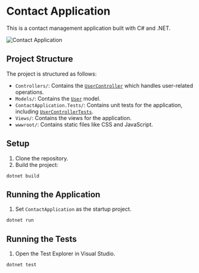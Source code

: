 
# Contact Application
This is a contact management application built with C# and .NET.

![Contact Application](https://cdn.fastlane-israel.com/public/ContactApplicationFastLaneCSharp.png)

## Project Structure

The project is structured as follows:

- `Controllers/`: Contains the [`UserController`](Controllers/UserController.cs) which handles user-related operations.
- `Models/`: Contains the [`User`](Models/User.cs) model.
- `ContactApplication.Tests/`: Contains unit tests for the application, including [`UserControllerTests`](ContactApplication.Tests/UserControllerTests.cs).
- `Views/`: Contains the views for the application.
- `wwwroot/`: Contains static files like CSS and JavaScript.

## Setup

1. Clone the repository.
2. Build the project:
```
dotnet build
```

## Running the Application

1. Set `ContactApplication` as the startup project.
```
dotnet run
```

## Running the Tests

1. Open the Test Explorer in Visual Studio.
```
dotnet test
```
